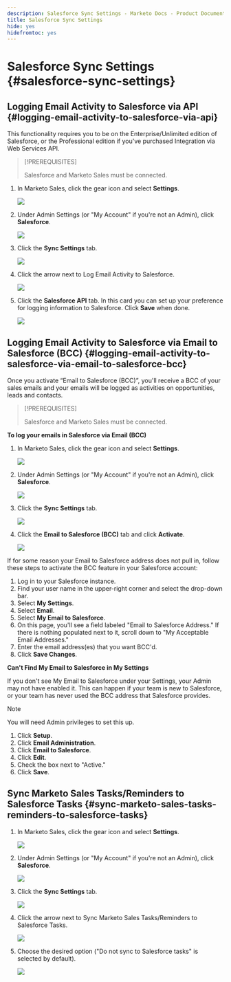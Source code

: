 ```yaml
---
description: Salesforce Sync Settings - Marketo Docs - Product Documentation
title: Salesforce Sync Settings
hide: yes
hidefromtoc: yes
---
```

# Salesforce Sync Settings {#salesforce-sync-settings}

## Logging Email Activity to Salesforce via API {#logging-email-activity-to-salesforce-via-api}

This functionality requires you to be on the Enterprise/Unlimited edition of Salesforce, or the Professional edition if you've purchased Integration via Web Services API.

>[!PREREQUISITES]
>
>Salesforce and Marketo Sales must be connected.

1. In Marketo Sales, click the gear icon and select **Settings**.

   ![](assets/salesforce-sync-settings-1.png)

1. Under Admin Settings (or "My Account" if you're not an Admin), click **Salesforce**.

   ![](assets/salesforce-sync-settings-2.png)

1. Click the **Sync Settings** tab.

   ![](assets/salesforce-sync-settings-3.png)

1. Click the arrow next to Log Email Activity to Salesforce.

   ![](assets/salesforce-sync-settings-4.png)

1. Click the **Salesforce API** tab. In this card you can set up your preference for logging information to Salesforce. Click **Save** when done.

   ![](assets/salesforce-sync-settings-5.png)

## Logging Email Activity to Salesforce via Email to Salesforce (BCC) {#logging-email-activity-to-salesforce-via-email-to-salesforce-bcc}

Once you activate “Email to Salesforce (BCC)”, you'll receive a BCC of your sales emails and your emails will be logged as activities on opportunities, leads and contacts.

>[!PREREQUISITES]
>
>Salesforce and Marketo Sales must be connected.

**To log your emails in Salesforce via Email (BCC)**

1. In Marketo Sales, click the gear icon and select **Settings**.

   ![](assets/salesforce-sync-settings-6.png)

1. Under Admin Settings (or "My Account" if you're not an Admin), click **Salesforce**.

   ![](assets/salesforce-sync-settings-7.png)

1. Click the **Sync Settings** tab.

   ![](assets/salesforce-sync-settings-8.png)

1. Click the **Email to Salesforce (BCC)** tab and click **Activate**.

   ![](assets/salesforce-sync-settings-9.png)

If for some reason your Email to Salesforce address does not pull in, follow these steps to activate the BCC feature in your Salesforce account:

1. Log in to your Salesforce instance.
1. Find your user name in the upper-right corner and select the drop-down bar.
1. Select **My Settings**.
1. Select **Email**.
1. Select **My Email to Salesforce**.
1. On this page, you'll see a field labeled "Email to Salesforce Address." If there is nothing populated next to it, scroll down to "My Acceptable Email Addresses."
1. Enter the email address(es) that you want BCC'd.
1. Click **Save Changes**.

**Can't Find My Email to Salesforce in My Settings**

If you don't see My Email to Salesforce under your Settings, your Admin may not have enabled it. This can happen if your team is new to Salesforce, or your team has never used the BCC address that Salesforce provides.

>[!NOTE]
>
>You will need Admin privileges to set this up.

1. Click **Setup**.
1. Click **Email Administration**.
1. Click **Email to Salesforce**.
1. Click **Edit**.
1. Check the box next to "Active."
1. Click **Save**.

## Sync Marketo Sales Tasks/Reminders to Salesforce Tasks {#sync-marketo-sales-tasks-reminders-to-salesforce-tasks}

1. In Marketo Sales, click the gear icon and select **Settings**.

   ![](assets/salesforce-sync-settings-10.png)

1. Under Admin Settings (or "My Account" if you're not an Admin), click **Salesforce**.

   ![](assets/salesforce-sync-settings-11.png)

1. Click the **Sync Settings** tab.

   ![](assets/salesforce-sync-settings-12.png)

1. Click the arrow next to Sync Marketo Sales Tasks/Reminders to Salesforce Tasks.

   ![](assets/salesforce-sync-settings-13.png)

1. Choose the desired option ("Do not sync to Salesforce tasks" is selected by default).

   ![](assets/salesforce-sync-settings-14.png)
